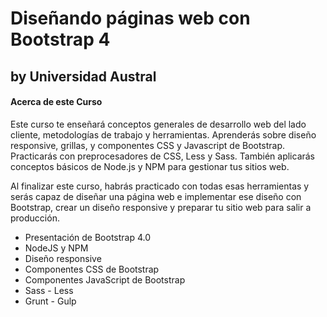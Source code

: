 # Diseñando páginas web con Bootstrap 4

## by Universidad Austral

#### Acerca de este Curso

Este curso te enseñará conceptos generales de desarrollo web del lado cliente, metodologías de trabajo y herramientas. 
Aprenderás sobre diseño responsive, grillas, y componentes CSS y Javascript de Bootstrap. Practicarás con preprocesadores de CSS, Less y Sass. 
También aplicarás conceptos básicos de Node.js y NPM para gestionar tus sitios web.

Al finalizar este curso, habrás practicado con todas esas herramientas y serás capaz de diseñar una página web e implementar ese diseño con Bootstrap, 
crear un diseño responsive y preparar tu sitio web para salir a producción.

- Presentación de Bootstrap 4.0
- NodeJS y NPM
- Diseño responsive
- Componentes CSS de Bootstrap
- Componentes JavaScript de Bootstrap
- Sass - Less
- Grunt - Gulp
